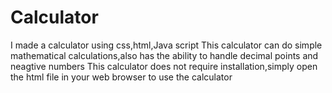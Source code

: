 # Calculator
I made a calculator using css,html,Java script
This calculator can do simple mathematical calculations,also has the ability to handle decimal points and neagtive numbers
This calculator does not require installation,simply open the html file in your web browser to use the calculator
